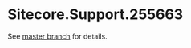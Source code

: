# Sitecore.Support.255663

See [master branch](https://github.com/sitecoresupport/Sitecore.Support.255663) for details.